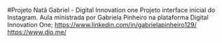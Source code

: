 #Projeto Natã Gabriel - Digital Innovation one
Projeto interface inicial do Instagram.
Aula ministrada por Gabriela Pinheiro na plataforma Digital Innovation One; 
https://www.linkedin.com/in/gabrielapinheiro129/ 
https://www.dio.me/
